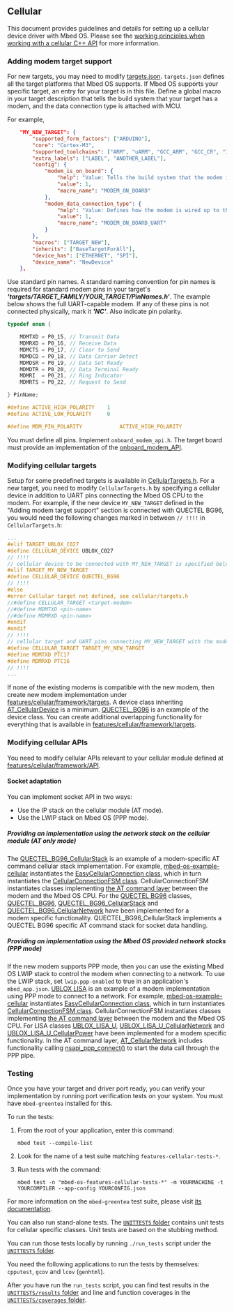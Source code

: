 ## Cellular

This document provides guidelines and details for setting up a cellular device driver with Mbed OS. Please see the [working principles when working with a cellular C++ API](/docs/development/reference/network-socket.html) for more information.

### Adding modem target support

For new targets, you may need to modify [targets.json](/docs/development/tools/adding-and-configuring-targets.html). `targets.json` defines all the target platforms that Mbed OS supports. If Mbed OS supports your specific target, an entry for your target is in this file. Define a global macro in your target description that tells the build system that your target has a modem, and the data connection type is attached with MCU.

For example,

```json
    "MY_NEW_TARGET": {
        "supported_form_factors": ["ARDUINO"],
        "core": "Cortex-M3",
        "supported_toolchains": ["ARM", "uARM", "GCC_ARM", "GCC_CR", "IAR"],
        "extra_labels": ["LABEL", "ANOTHER_LABEL"],
        "config": {
            "modem_is_on_board": {
                "help": "Value: Tells the build system that the modem is on-board as opposed to a plug-in shield/module.",
                "value": 1,
                "macro_name": "MODEM_ON_BOARD"
            },
            "modem_data_connection_type": {
                "help": "Value: Defines how the modem is wired up to the MCU, e.g., data connection can be a UART or USB and so forth.",
                "value": 1,
                "macro_name": "MODEM_ON_BOARD_UART"
            }
        },
        "macros": ["TARGET_NEW"],
        "inherits": ["BaseTargetForAll"],
        "device_has": ["ETHERNET", "SPI"],
        "device_name": "NewDevice"
    },
```

Use standard pin names. A standard naming convention for pin names is required for standard modem pins in your target's **_'targets/TARGET_FAMILY/YOUR_TARGET/PinNames.h'_**. The example below shows the full UART-capable modem. If any of these pins is not connected physically, mark it **_'NC'_**. Also indicate pin polarity.

```C
typedef enum {

	MDMTXD = P0_15, // Transmit Data
	MDMRXD = P0_16, // Receive Data
	MDMCTS = P0_17, // Clear to Send
	MDMDCD = P0_18, // Data Carrier Detect
	MDMDSR = P0_19, // Data Set Ready
	MDMDTR = P0_20, // Data Terminal Ready
	MDMRI  = P0_21, // Ring Indicator
	MDMRTS = P0_22, // Request to Send

} PinName;

#define ACTIVE_HIGH_POLARITY    1
#define ACTIVE_LOW_POLARITY     0

#define MDM_PIN_POLARITY            ACTIVE_HIGH_POLARITY

```

You must define all pins. Implement `onboard_modem_api.h`. The target board must provide an implementation of the [onboard_modem_API](https://os-doc-builder.test.mbed.com/docs/development/mbed-os-api-doxy/onboard__modem__api_8h_source.html).

### Modifying cellular targets

Setup for some predefined targets is available in [CellularTargets.h](https://os-doc-builder.test.mbed.com/docs/development/mbed-os-api-doxy/_cellular_targets_8h_source.html). For a new target, you need to modify `CellularTargets.h` by specifying a cellular device in addition to UART pins connecting the Mbed OS CPU to the modem. For example, if the new device `MY_NEW_TARGET` defined in the "Adding modem target support" section is connected with QUECTEL BG96, you would need the following changes marked in between `// !!!!` in `CellularTargets.h`:

```C
...
#elif TARGET_UBLOX_C027
#define CELLULAR_DEVICE UBLOX_C027
// !!!!
// cellular device to be connected with MY_NEW_TARGET is specified below:
#elif TARGET_MY_NEW_TARGET
#define CELLULAR_DEVICE QUECTEL_BG96
// !!!!
#else
#error Cellular target not defined, see cellular/targets.h
//#define CELLULAR_TARGET <target-modem>
//#define MDMTXD <pin-name>
//#define MDMRXD <pin-name>
#endif
#endif
// !!!!
// cellular target and UART pins connecting MY_NEW_TARGET with the modem are specified below:
#define CELLULAR_TARGET TARGET_MY_NEW_TARGET
#define MDMTXD PTC17
#define MDMRXD PTC16
// !!!!
...
```

If none of the existing modems is compatible with the new modem, then create new modem implementation under [features/cellular/framework/targets](https://github.com/ARMmbed/mbed-os/blob/master/features/cellular/framework/targets). A device class inheriting [AT_CellularDevice](https://os-doc-builder.test.mbed.com/docs/development/mbed-os-api-doxy/_a_t___cellular_device_8h_source.html) is a minimum. [QUECTEL_BG96](https://github.com/ARMmbed/mbed-os/blob/master/features/cellular/framework/targets/QUECTEL/BG96/QUECTEL_BG96.h) is an example of the device class. You can create additional overlapping functionality for everything that is available in [features/cellular/framework/targets](https://github.com/ARMmbed/mbed-os/blob/master/features/cellular/framework/targets).

### Modifying cellular APIs

You need to modify cellular APIs relevant to your cellular module defined at [features/cellular/framework/API](https://github.com/ARMmbed/mbed-os/blob/master/features/cellular/framework/API).

#### Socket adaptation

You can implement socket API in two ways:

- Use the IP stack on the cellular module (AT mode).
- Use the LWIP stack on Mbed OS (PPP mode).

##### Providing an implementation using the network stack on the cellular module (AT only mode)

The [QUECTEL_BG96_CellularStack](https://github.com/ARMmbed/mbed-os/blob/master/features/cellular/framework/targets/QUECTEL/BG96/QUECTEL_BG96_CellularStack.h) is an example of a modem-specific AT command cellular stack implementation. For example, [mbed-os-example-cellular](https://os.mbed.com/teams/mbed-os-examples/code/mbed-os-example-cellular/) instantiates the [EasyCellularConnection class](https://os-doc-builder.test.mbed.com/docs/development/mbed-os-api-doxy/_easy_cellular_connection_8h_source.html), which in turn instantiates the [CellularConnectionFSM class](https://os-doc-builder.test.mbed.com/docs/development/mbed-os-api-doxy/_cellular_connection_f_s_m_8h_source.html). CellularConnectionFSM instantiates classes implementing [the AT command layer](https://os-doc-builder.test.mbed.com/docs/development/mbed-os-api-doxy/_a_t___cellular_device_8h_source.html) between the modem and the Mbed OS CPU. For the [QUECTEL BG96](https://github.com/ARMmbed/mbed-os/tree/master/features/cellular/framework/targets/QUECTEL/BG96) classes, [QUECTEL_BG96](https://github.com/ARMmbed/mbed-os/blob/master/features/cellular/framework/targets/QUECTEL/BG96/QUECTEL_BG96.h), [QUECTEL_BG96_CellularStack](https://github.com/ARMmbed/mbed-os/blob/master/features/cellular/framework/targets/QUECTEL/BG96/QUECTEL_BG96_CellularStack.h) and [QUECTEL_BG96_CellularNetwork](https://github.com/ARMmbed/mbed-os/blob/master/features/cellular/framework/targets/QUECTEL/BG96/QUECTEL_BG96_CellularNetwork.h) have been implemented for a modem specific functionality. QUECTEL_BG96_CellularStack implements a QUECTEL BG96 specific AT command stack for socket data handling.

##### Providing an implementation using the Mbed OS provided network stacks (PPP mode)

If the new modem supports PPP mode, then you can use the existing Mbed OS LWIP stack to control the modem when connecting to a network. To use the LWIP stack, set `lwip.ppp-enabled` to true in an application's `mbed_app.json`. [UBLOX LISA](https://github.com/ARMmbed/mbed-os/tree/master/features/cellular/framework/targets/UBLOX/LISA_U) is an example of a modem implementation using PPP mode to connect to a network. For example, [mbed-os-example-cellular](https://os.mbed.com/teams/mbed-os-examples/code/mbed-os-example-cellular/) instantiates [EasyCellularConnection class](https://os-doc-builder.test.mbed.com/docs/development/mbed-os-api-doxy/_easy_cellular_connection_8h_source.html), which in turn instantiates [CellularConnectionFSM class](https://os-doc-builder.test.mbed.com/docs/development/mbed-os-api-doxy/_cellular_connection_f_s_m_8h_source.html). CellularConnectionFSM instantiates classes implementing [the AT command layer](https://os-doc-builder.test.mbed.com/docs/development/mbed-os-api-doxy/_a_t___cellular_device_8h_source.html) between the modem and the Mbed OS CPU. For LISA classes [UBLOX_LISA_U](https://github.com/ARMmbed/mbed-os/blob/master/features/cellular/framework/targets/UBLOX/LISA_U/UBLOX_LISA_U.h), [UBLOX_LISA_U_CellularNetwork](https://github.com/ARMmbed/mbed-os/blob/master/features/cellular/framework/targets/UBLOX/LISA_U/UBLOX_LISA_U_CellularNetwork.h) and [UBLOX_LISA_U_CellularPower](https://github.com/ARMmbed/mbed-os/blob/master/features/cellular/framework/targets/UBLOX/LISA_U/UBLOX_LISA_U_CellularPower.h) have been implemented for a modem specific functionality. In the AT command layer, [AT_CellularNetwork](https://os-doc-builder.test.mbed.com/docs/development/mbed-os-api-doxy/_a_t___cellular_network_8h_source.html) includes functionality calling [nsapi_ppp_connect()](https://os-doc-builder.test.mbed.com/docs/development/mbed-os-api-doxy/netsocket_2nsapi__ppp_8h_source.html) to start the data call through the PPP pipe.

### Testing

Once you have your target and driver port ready, you can verify your implementation by running port verification tests on your system. You must have `mbed-greentea` installed for this.

To run the tests:

1.  From the root of your application, enter this command:

    ```
    mbed test --compile-list
    ```

1.  Look for the name of a test suite matching `features-cellular-tests-*`.
1.  Run tests with the command:

    ```
    mbed test -n "mbed-os-features-cellular-tests-*" -m YOURMACHINE -t YOURCOMPILER --app-config YOURCONFIG.json
    ```

For more information on the  `mbed-greentea` test suite, please visit [its documentation](/docs/development/tools/greentea.html).

You can also run stand-alone tests. The [`UNITTESTS` folder](https://github.com/ARMmbed/mbed-os/tree/master/features/cellular/UNITTESTS) contains unit tests for cellular specific classes. Unit tests are based on the stubbing method.

You can run those tests locally by running `./run_tests` script under the [`UNITTESTS` folder](https://github.com/ARMmbed/mbed-os/tree/master/features/cellular/UNITTESTS).

You need the following applications to run the tests by themselves: `cpputest`, `gcov` and `lcov` (`genhtml`).

After you have run the `run_tests` script, you can find test results in the [`UNITTESTS/results` folder](https://github.com/ARMmbed/mbed-os/tree/master/features/cellular/UNITTESTS) and line and function coverages in the [`UNITTESTS/coverages` folder](https://github.com/ARMmbed/mbed-os/tree/master/features/cellular/UNITTESTS).
